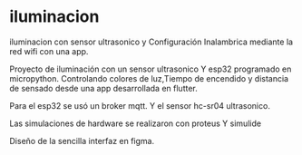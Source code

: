 # iluminacion
iluminacion con sensor ultrasonico y Configuración
Inalambrica mediante la red wifi con una app.

Proyecto de iluminación con un sensor ultrasonico
Y esp32 programado en micropython. Controlando
 colores de luz,Tiempo de encendido y 
distancia de sensado desde una app desarrollada 
en flutter.

Para el esp32 se usó un broker mqtt.
Y el sensor hc-sr04 ultrasonico.

Las simulaciones de hardware se realizaron con proteus
Y simulide

Diseño de la sencilla interfaz en figma.
